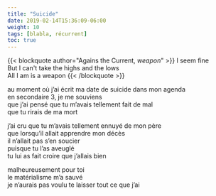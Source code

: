 ```yaml
---
title: "Suicide"
date: 2019-02-14T15:36:09-06:00
weight: 10
tags: [blabla, récurrent]
toc: true
---
```


{{< blockquote author="Agains the Current, *weapon*" >}}
I seem fine  
But I can't take the highs and the lows  
All I am is a weapon
{{< /blockquote >}}

au moment où j’ai écrit ma date de suicide dans mon agenda  
en secondaire 3, je me souviens  
que j’ai pensé que tu m’avais tellement fait de mal  
que tu rirais de ma mort  

j’ai cru que tu m’avais tellement ennuyé de mon père  
que lorsqu’il allait apprendre mon décès  
il n’allait pas s’en soucier  
puisque tu l’as aveuglé  
tu lui as fait croire que j’allais bien  

malheureusement pour toi  
le matérialisme m’a sauvé  
je n’aurais pas voulu te laisser tout ce que j’ai  